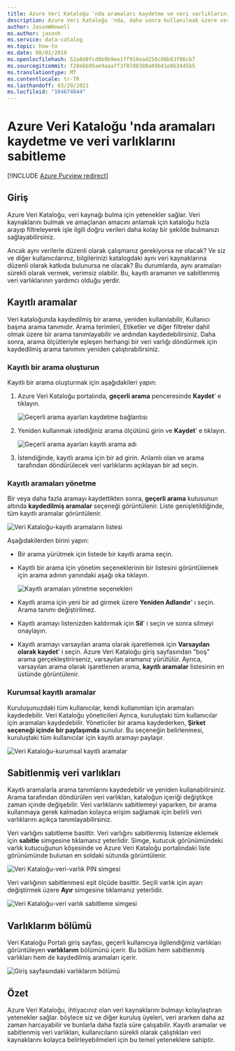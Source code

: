 ```yaml
---
title: Azure Veri Kataloğu 'nda aramaları kaydetme ve veri varlıklarını sabitleme
description: Azure Veri Kataloğu 'nda, daha sonra kullanılmak üzere veri kaynaklarını ve veri varlıklarını kaydetmek için nasıl yapılır makalesi.
author: JasonWHowell
ms.author: jasonh
ms.service: data-catalog
ms.topic: how-to
ms.date: 08/01/2019
ms.openlocfilehash: 52a8d8fcd0b9b9ee1ff918ead250c88b83f86cb7
ms.sourcegitcommit: f28ebb95ae9aaaff3f87d8388a09b41e0b3445b5
ms.translationtype: MT
ms.contentlocale: tr-TR
ms.lasthandoff: 03/29/2021
ms.locfileid: "104674844"
---
```

# <a name="save-searches-and-pin-data-assets-in-azure-data-catalog"></a>Azure Veri Kataloğu 'nda aramaları kaydetme ve veri varlıklarını sabitleme

[!INCLUDE [Azure Purview redirect](../../includes/data-catalog-use-purview.md)]

## <a name="introduction"></a>Giriş
Azure Veri Kataloğu, veri kaynağı bulma için yetenekler sağlar. Veri kaynaklarını bulmak ve amaçlanan amacını anlamak için kataloğu hızla arayıp filtreleyerek işle ilgili doğru verileri daha kolay bir şekilde bulmanızı sağlayabilirsiniz.

Ancak aynı verilerle düzenli olarak çalışmanız gerekiyorsa ne olacak? Ve siz ve diğer kullanıcılarınız, bilgilerinizi katalogdaki aynı veri kaynaklarına düzenli olarak katkıda bulunursa ne olacak? Bu durumlarda, aynı aramaları sürekli olarak vermek, verimsiz olabilir. Bu, kayıtlı aramanın ve sabitlenmiş veri varlıklarının yardımcı olduğu yerdir.

## <a name="saved-searches"></a>Kayıtlı aramalar
Veri kataloğunda kaydedilmiş bir arama, yeniden kullanılabilir, Kullanıcı başına arama tanımıdır. Arama terimleri, Etiketler ve diğer filtreler dahil olmak üzere bir arama tanımlayabilir ve ardından kaydedebilirsiniz. Daha sonra, arama ölçütleriyle eşleşen herhangi bir veri varlığı döndürmek için kaydedilmiş arama tanımını yeniden çalıştırabilirsiniz.

### <a name="create-a-saved-search"></a>Kayıtlı bir arama oluşturun
Kayıtlı bir arama oluşturmak için aşağıdakileri yapın:
1. Azure Veri Kataloğu portalında, **geçerli arama** penceresinde **Kaydet**' e tıklayın. 

    ![Geçerli arama ayarları kaydetme bağlantısı](./media/data-catalog-how-to-save-pin/01-save-option.png) 

2. Yeniden kullanmak istediğiniz arama ölçütünü girin ve **Kaydet**' e tıklayın.

    ![Geçerli arama ayarları kayıtlı arama adı](./media/data-catalog-how-to-save-pin/02-name.png)

3. İstendiğinde, kayıtlı arama için bir ad girin. Anlamlı olan ve arama tarafından döndürülecek veri varlıklarını açıklayan bir ad seçin.

### <a name="manage-saved-searches"></a>Kayıtlı aramaları yönetme
Bir veya daha fazla aramayı kaydettikten sonra, **geçerli arama** kutusunun altında **kaydedilmiş aramalar** seçeneği görüntülenir. Liste genişletildiğinde, tüm kayıtlı aramalar görüntülenir.

 ![Veri Kataloğu-kayıtlı aramaların listesi](./media/data-catalog-how-to-save-pin/03-list.png)

Aşağıdakilerden birini yapın:

* Bir arama yürütmek için listede bir kayıtlı arama seçin.

* Kayıtlı bir arama için yönetim seçeneklerinin bir listesini görüntülemek için arama adının yanındaki aşağı oka tıklayın.

    ![Kayıtlı aramaları yönetme seçenekleri](./media/data-catalog-how-to-save-pin/04-managing.png)

* Kayıtlı arama için yeni bir ad girmek üzere **Yeniden Adlandır**' ı seçin. Arama tanımı değiştirilmez.

* Kayıtlı aramayı listenizden kaldırmak için **Sil**' i seçin ve sonra silmeyi onaylayın.

* Kayıtlı aramayı varsayılan arama olarak işaretlemek için **Varsayılan olarak kaydet**' i seçin. Azure Veri Kataloğu giriş sayfasından "boş" arama gerçekleştirirseniz, varsayılan aramanız yürütülür. Ayrıca, varsayılan arama olarak işaretlenen arama, **kayıtlı aramalar** listesinin en üstünde görüntülenir.

### <a name="organizational-saved-searches"></a>Kurumsal kayıtlı aramalar
Kuruluşunuzdaki tüm kullanıcılar, kendi kullanımları için aramaları kaydedebilir. Veri Kataloğu yöneticileri Ayrıca, kuruluştaki tüm kullanıcılar için aramaları kaydedebilir. Yöneticiler bir arama kaydederken, **Şirket seçeneği içinde bir paylaşımda** sunulur. Bu seçeneğin belirlenmesi, kuruluştaki tüm kullanıcılar için kayıtlı aramayı paylaşır.

 ![Veri Kataloğu-kurumsal kayıtlı aramalar](./media/data-catalog-how-to-save-pin/08-organizational-saved-search.png)

## <a name="pinned-data-assets"></a>Sabitlenmiş veri varlıkları
Kayıtlı aramalarla arama tanımlarını kaydedebilir ve yeniden kullanabilirsiniz. Arama tarafından döndürülen veri varlıkları, kataloğun içeriği değiştikçe zaman içinde değişebilir. Veri varlıklarını sabitlemeyi yaparken, bir arama kullanmaya gerek kalmadan kolayca erişim sağlamak için belirli veri varlıklarını açıkça tanımlayabilirsiniz.

Veri varlığını sabitleme basittir. Veri varlığını sabitlenmiş listenize eklemek için **sabitle** simgesine tıklamanız yeterlidir. Simge, kutucuk görünümündeki varlık kutucuğunun köşesinde ve Azure Veri Kataloğu portalındaki liste görünümünde bulunan en soldaki sütunda görüntülenir.

![Veri Kataloğu-veri-varlık PIN simgesi](./media/data-catalog-how-to-save-pin/05-pinning.png)

Veri varlığının sabitlenmesi eşit ölçüde basittir. Seçili varlık için ayarı değiştirmek üzere **Ayır** simgesine tıklamanız yeterlidir.

![Veri Kataloğu-veri varlık sabitleme simgesi](./media/data-catalog-how-to-save-pin/06-unpinning.png)

## <a name="the-my-assets-section"></a>Varlıklarım bölümü
Veri Kataloğu Portalı giriş sayfası, geçerli kullanıcıya ilgilendiğiniz varlıkları görüntüleyen **varlıklarım** bölümünü içerir. Bu bölüm hem sabitlenmiş varlıkları hem de kaydedilmiş aramaları içerir.

![Giriş sayfasındaki varlıklarım bölümü](./media/data-catalog-how-to-save-pin/07-my-assets.png)

## <a name="summary"></a>Özet
Azure Veri Kataloğu, ihtiyacınız olan veri kaynaklarını bulmayı kolaylaştıran yetenekler sağlar. böylece siz ve diğer kuruluş üyeleri, veri ararken daha az zaman harcayabilir ve bunlarla daha fazla süre çalışabilir. Kayıtlı aramalar ve sabitlenmiş veri varlıkları, kullanıcıların sürekli olarak çalıştıkları veri kaynaklarını kolayca belirleyebilmeleri için bu temel yeteneklere sahiptir.
